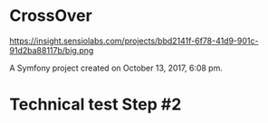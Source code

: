 CrossOver
=========

https://insight.sensiolabs.com/projects/bbd2141f-6f78-41d9-901c-91d2ba88117b/big.png

A Symfony project created on October 13, 2017, 6:08 pm.

# Technical test Step #2

